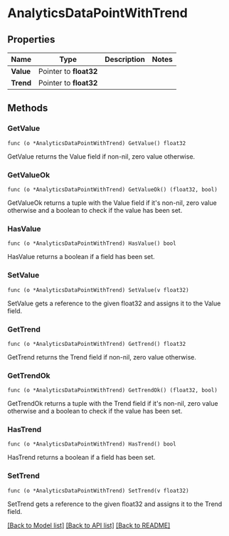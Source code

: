 # AnalyticsDataPointWithTrend

## Properties

Name | Type | Description | Notes
------------ | ------------- | ------------- | -------------
**Value** | Pointer to **float32** |  | 
**Trend** | Pointer to **float32** |  | 

## Methods

### GetValue

`func (o *AnalyticsDataPointWithTrend) GetValue() float32`

GetValue returns the Value field if non-nil, zero value otherwise.

### GetValueOk

`func (o *AnalyticsDataPointWithTrend) GetValueOk() (float32, bool)`

GetValueOk returns a tuple with the Value field if it's non-nil, zero value otherwise
and a boolean to check if the value has been set.

### HasValue

`func (o *AnalyticsDataPointWithTrend) HasValue() bool`

HasValue returns a boolean if a field has been set.

### SetValue

`func (o *AnalyticsDataPointWithTrend) SetValue(v float32)`

SetValue gets a reference to the given float32 and assigns it to the Value field.

### GetTrend

`func (o *AnalyticsDataPointWithTrend) GetTrend() float32`

GetTrend returns the Trend field if non-nil, zero value otherwise.

### GetTrendOk

`func (o *AnalyticsDataPointWithTrend) GetTrendOk() (float32, bool)`

GetTrendOk returns a tuple with the Trend field if it's non-nil, zero value otherwise
and a boolean to check if the value has been set.

### HasTrend

`func (o *AnalyticsDataPointWithTrend) HasTrend() bool`

HasTrend returns a boolean if a field has been set.

### SetTrend

`func (o *AnalyticsDataPointWithTrend) SetTrend(v float32)`

SetTrend gets a reference to the given float32 and assigns it to the Trend field.


[[Back to Model list]](../README.md#documentation-for-models) [[Back to API list]](../README.md#documentation-for-api-endpoints) [[Back to README]](../README.md)



